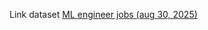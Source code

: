 Link dataset [ML engineer jobs (aug 30, 2025)](https://docs.google.com/spreadsheets/d/1zGa5jxLRQoIXsoAD_aDRHkKMfqJHLxlLD3s7LWVmzZ0/edit?gid=0#gid=0)
